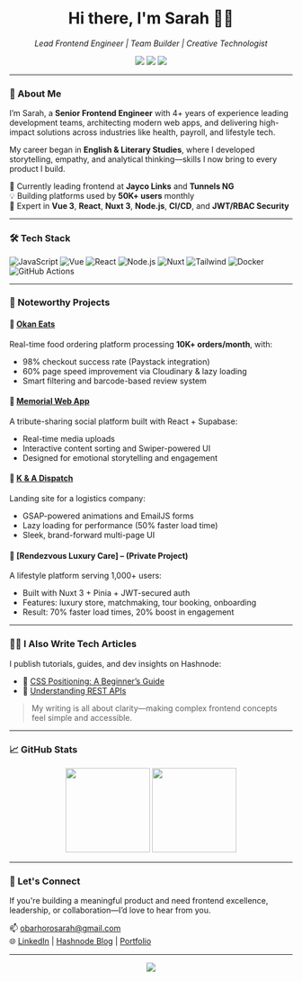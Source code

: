 <h1 align="center">Hi there, I'm Sarah 👋🏽</h1>
<p align="center">
  <em>Lead Frontend Engineer | Team Builder | Creative Technologist</em>
</p>

<p align="center">
  <a href="mailto:obarhorosarah@gmail.com"><img src="https://img.shields.io/badge/Email-obarhorosarah@gmail.com-blue?style=flat&logo=gmail"></a>
  <a href="https://www.linkedin.com/in/sarah-obarhoro/"><img src="https://img.shields.io/badge/LinkedIn-Sarah%20Obarhoro-blue?style=flat&logo=linkedin"></a>
  <a href="https://nero.hashnode.dev"><img src="https://img.shields.io/badge/Blog-Hashnode-blue?style=flat&logo=hashnode"></a>
</p>

---

### 🚀 About Me

I’m Sarah, a **Senior Frontend Engineer** with 4+ years of experience leading development teams, architecting modern web apps, and delivering high-impact solutions across industries like health, payroll, and lifestyle tech.

My career began in **English & Literary Studies**, where I developed storytelling, empathy, and analytical thinking—skills I now bring to every product I build.

💼 Currently leading frontend at **Jayco Links** and **Tunnels NG**  
💡 Building platforms used by **50K+ users** monthly  
🚀 Expert in **Vue 3**, **React**, **Nuxt 3**, **Node.js**, **CI/CD**, and **JWT/RBAC Security**

---

### 🛠 Tech Stack

![JavaScript](https://img.shields.io/badge/-JavaScript-black?style=flat-square&logo=javascript)
![Vue](https://img.shields.io/badge/-Vue.js-4FC08D?style=flat-square&logo=vue.js&logoColor=white)
![React](https://img.shields.io/badge/-React-black?style=flat-square&logo=react)
![Node.js](https://img.shields.io/badge/-Node.js-black?style=flat-square&logo=node.js)
![Nuxt](https://img.shields.io/badge/-Nuxt-00DC82?style=flat-square&logo=nuxt.js)
![Tailwind](https://img.shields.io/badge/-TailwindCSS-38B2AC?style=flat-square&logo=tailwind-css)
![Docker](https://img.shields.io/badge/-Docker-2496ED?style=flat-square&logo=docker)
![GitHub Actions](https://img.shields.io/badge/-GitHub_Actions-2088FF?style=flat-square&logo=github-actions)

---

### 🧠 Noteworthy Projects

#### 🔹 [Okan Eats](https://okaneats.com.ng)
Real-time food ordering platform processing **10K+ orders/month**, with:
- 98% checkout success rate (Paystack integration)
- 60% page speed improvement via Cloudinary & lazy loading
- Smart filtering and barcode-based review system

#### 🔹 [Memorial Web App](https://memorial-app-vert.vercel.app/)
A tribute-sharing social platform built with React + Supabase:
- Real-time media uploads
- Interactive content sorting and Swiper-powered UI
- Designed for emotional storytelling and engagement

#### 🔹 [K & A Dispatch](https://kadispatchbusiness.com/)
Landing site for a logistics company:
- GSAP-powered animations and EmailJS forms
- Lazy loading for performance (50% faster load time)
- Sleek, brand-forward multi-page UI

#### 🔹 [Rendezvous Luxury Care] – (Private Project)
A lifestyle platform serving 1,000+ users:
- Built with Nuxt 3 + Pinia + JWT-secured auth
- Features: luxury store, matchmaking, tour booking, onboarding
- Result: 70% faster load times, 20% boost in engagement

---

### ✍🏽 I Also Write Tech Articles

I publish tutorials, guides, and dev insights on Hashnode:
- 📘 [CSS Positioning: A Beginner’s Guide](https://nero.hashnode.dev/a-beginners-guide-to-understanding-the-basics-of-css-positions)
- 📘 [Understanding REST APIs](https://nero.hashnode.dev/rest-apis)

> My writing is all about clarity—making complex frontend concepts feel simple and accessible.

---

### 📈 GitHub Stats

<p align="center">
  <img src="https://github-readme-stats.vercel.app/api?username=Sarah-Obarhoro&show_icons=true&theme=radical" height="150"/>
  <img src="https://github-readme-stats.vercel.app/api/top-langs/?username=Sarah-Obarhoro&layout=compact&theme=radical" height="150"/>
</p>

---

### 🤝 Let's Connect

If you're building a meaningful product and need frontend excellence, leadership, or collaboration—I’d love to hear from you.

📫 obarhorosarah@gmail.com  
🌐 [LinkedIn](https://www.linkedin.com/in/sarah-obarhoro/) | [Hashnode Blog](https://nero.hashnode.dev) | [Portfolio](https://sarah-portfolio-chi.vercel.app)

---

<!-- Footer visitor badge -->
<p align="center">
  <img src="https://komarev.com/ghpvc/?username=Sarah-Obarhoro&label=Profile%20Views&color=brightgreen&style=flat" />
</p>
